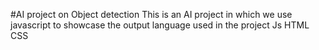 #AI project on Object detection 
This is an AI project in which we use javascript to showcase the output 
language used in the project
Js HTML CSS 
